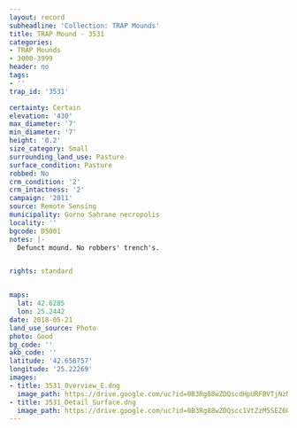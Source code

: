 ```yaml
---
layout: record
subheadline: 'Collection: TRAP Mounds'
title: TRAP Mound - 3531
categories:
- TRAP Mounds
- 3000-3999
header: no
tags:
- ''
trap_id: '3531'

certainty: Certain
elevation: '430'
max_diameter: '7'
min_diameter: '7'
height: '0.2'
size_category: Small
surrounding_land_use: Pasture
surface_condition: Pasture
robbed: No
crm_condition: '2'
crm_intactness: '2'
campaign: '2011'
source: Remote Sensing
municipality: Gorno Sahrane necropolis
locality: ''
bgcode: DS001
notes: |-
  Defunct mound. No robbers' trench's.


rights: standard


maps:
  lat: 42.6285
  lon: 25.2442
date: 2018-05-21
land_use_source: Photo
photo: Good
bg_code: ''
akb_code: ''
latitude: '42.656757'
longitude: '25.22269'
images:
- title: 3531_Overview_E.dng
  image_path: https://drive.google.com/uc?id=0B3Rg88wZDQscdHpURFBVTjNzM2c
- title: 3531_Detail_Surface.dng
  image_path: https://drive.google.com/uc?id=0B3Rg88wZDQscc1VtZzM5SEZ6U3c
---
```

